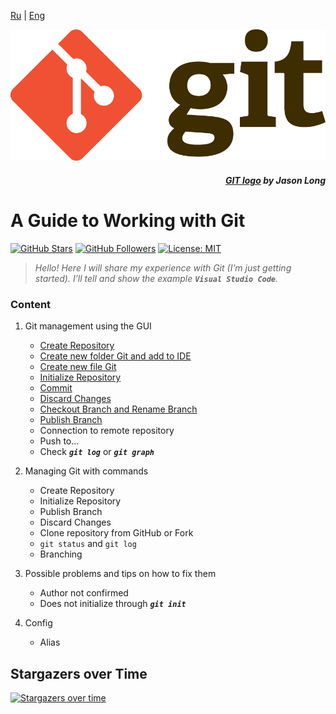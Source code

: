 [Ru](/readme.md) | [Eng](readme_en.md)

![](/assets/Git_Logo_full.png)
<div align="right">

##### _[GIT logo](https://git-scm.com/downloads/logos) by Jason Long_

</div>

# A Guide to Working with Git

[![GitHub Stars](https://img.shields.io/github/stars/dimachque/Guide-to-Git-HW-01?style=social)](https://github.com/dimachque/Guide-to-Git-HW-01)
[![GitHub Followers](https://img.shields.io/github/followers/dimachque?style=social)](https://github.com/dimachque)
[![License: MIT](https://img.shields.io/badge/License-MIT-blue.svg)](https://opensource.org/licenses/MIT)

>_Hello! Here I will share my experience with Git (I’m just getting started). I’ll tell and show the example **`Visual Studio Code`**._

### Content

1. Git management using the GUI
    * [Create Repository](/readme_en/create%20repository_en.md)
    * [Create new folder Git and add to IDE](/readme_en/create%20new%20folder_en.md)
    * [Create new file Git](/readme_en/create%20new%20file_en.md)
    * [Initialize Repository](/readme_en/iInitialize%20repository_en.md)
    * [Commit](/readme_en/commit_en.md)
    * [Discard Changes](/readme_en/Discard%20Changes_en.md)
    * [Checkout Branch and Rename Branch](/readme_en/Branching_en.md)
    * [Publish Branch](/readme_en/Publish%20Branch_en.md)
    * Connection to remote repository
    * Push to...
    * Check **_`git log`_** or **_`git graph`_**

2. Managing Git with commands
    * Create Repository
    * Initialize Repository
    * Publish Branch
    * Discard Changes
    * Clone repository from GitHub or Fork
    * `git status` and `git log`
    * Branching

3. Possible problems and tips on how to fix them
    * Author not confirmed
    * Does not initialize through **_`git init`_**

4. Config
    * Alias

## Stargazers over Time

[![Stargazers over time](https://starchart.cc/dimachque/Guide-to-Git-HW-01.svg?variant=adaptive)](https://starchart.cc/dimachque/Guide-to-Git-HW-01)
